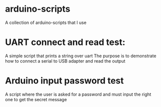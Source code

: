 # arduino-scripts
A collection of arduino-scripts that I use

# UART connect and read test:
A simple script that prints a string over uart
The purpose is to demonstrate how to connect a serial to USB adapter and read the output

# Arduino input password test
A script where the user is asked for a password and must input the right one to get the secret message
